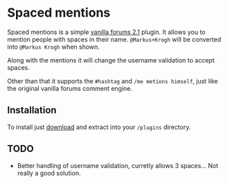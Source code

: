 Spaced mentions
===============

Spaced mentions is a simple [vanilla forums 2.1](http://vanillaforums.org/) plugin. 
It allows you to mention people with spaces in their name. 
`@Markus+Krogh` will be converted into `@Markus Krogh` when shown.

Along with the mentions it will change the username validation to accept spaces.

Other than that it supports the `#hashtag` and `/me metions himself`, just like the original vanilla forums comment engine.

Installation
-------------

To install just [download](https://github.com/mkrogh/SpacedMentions/archive/master.zip) and extract into your `/plugins` directory. 

TODO
----

- Better handling of username validation, curretly allows 3 spaces... Not really a good solution.
